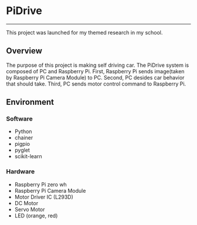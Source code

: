 # PiDrive
---

This project was launched for my themed research in my school.

## Overview
The purpose of this project is making self driving car.
The PiDrive system is composed of PC and Raspberry Pi.
First, Raspberry Pi sends image(taken by Raspberry Pi Camera Module) to PC.
Second, PC desides car behavior that should take.
Third, PC sends motor control command to Raspberry Pi.


## Environment
### Software
- Python
- chainer
- pigpio
- pyglet
- scikit-learn

### Hardware
- Raspberry Pi zero wh
- Raspberry Pi Camera Module
- Motor Driver IC (L293D)
- DC Motor
- Servo Motor
- LED (orange, red)
